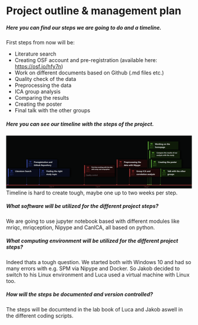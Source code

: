 # Project outline & management plan

##### Here you can find our steps we are going to do and a timeline.

First steps from now will be:
- Literature search
- Creating OSF account and pre-registration (available here: https://osf.io/hfy7n)
- Work on different documents based on Github (.md files etc.)
- Quality check of the data 
- Preprocessing the data
- ICA group analysis
- Comparing the results
- Creating the poster
- Final talk with the other groups

##### Here you can see our timeline with the steps of the project.
![Timeline](https://github.com/Jakob236/notreadyyet/blob/master/project/timeline.png?raw=true)
Timeline is hard to create tough, maybe one up to two weeks per step.

##### What software will be utilized for the different project steps?

We are going to use jupyter notebook based with different modules like mriqc, mriqception, Nipype and CanICA, all based on python. 

##### What computing environment will be utilized for the different project steps?

Indeed thats a tough question. We started both with Windows 10 and had so many errors with e.g. SPM via Nipype and Docker. So Jakob decided to switch to his Linux environment and Luca used a virtual machine with Linux too.

##### How will the steps be documented and version controlled?

The steps will be documtend in the lab book of Luca and Jakob aswell in the different coding scripts.
